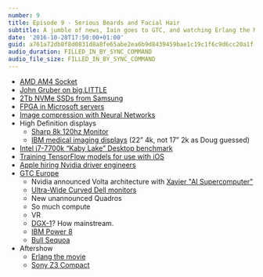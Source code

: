 ```yaml
---
number: 9
title: Episode 9 - Serious Beards and Facial Hair
subtitle: A jumble of news, Iain goes to GTC, and watching Erlang the Movie.
date: '2016-10-28T17:50:00+01:00'
guid: a761a72db8f8d0831d8a8fe65abe2ea6b9d8439459bae1c19c1f6c9d6cc20a1f
audio_duration: FILLED_IN_BY_SYNC_COMMAND
audio_file_size: FILLED_IN_BY_SYNC_COMMAND
---
```


* [AMD AM4 Socket](http://www.bit-tech.net/news/hardware/2016/09/19/amd-am4-pictured/1)
* [John Gruber on big.LITTLE ](https://twitter.com/EmperiorEric/status/776955409978589185)
* [2Tb NVMe SSDs from Samsung](http://www.anandtech.com/show/10698/samsung-announces-960-pro-and-960-evo-m2-pcie-ssds)
* [FPGA in Microsoft servers](http://www.geekwire.com/2016/microsoft-touts-first-ai-supercomputer-using-programmable-hardware-cloud/)
* [Image compression with Neural Networks](http://research.googleblog.com/2016/09/image-compression-with-neural-networks.html)
* High Definition displays
  * [Sharp 8k 120hz Monitor](http://www.anandtech.com/show/10732/ceatic-2016-sharp-showcases-27-inch-8k-120hz-igzo-monitor-with-hdr-also-1000-ppi-for-vr)
  * [IBM medical imaging displays](https://en.wikipedia.org/wiki/IBM_T220/T221_LCD_monitors) (22” 4k, not 17” 2k as Doug guessed)
* [Intel i7-7700k “Kaby Lake” Desktop benchmark](http://browser.primatelabs.com/v4/compute/127756)
* [Training TensorFlow models for use with iOS](https://www.bignerdranch.com/blog/use-tensorflow-and-bnns-to-add-machine-learning-to-your-mac-or-ios-app/)
* [Apple hiring Nvidia driver engineers](https://twitter.com/BenedictEvans/status/779952096674058240)
* [GTC Europe](https://www.gputechconf.eu)
  * Nvidia announced Volta architecture with [Xavier "AI Supercomputer"](https://blogs.nvidia.com/blog/2016/09/28/xavier/)
  * [Ultra-Wide Curved Dell monitors](http://accessories.ap.dell.com/sna/productdetail.aspx?c=hk&l=en&s=bsd&cs=hkbsd1&sku=210-AEBV)
  * New unannounced Quadros
  * So much compute
  * VR
  * [DGX-1](http://www.nvidia.com/object/deep-learning-system.html)? How mainstream.
  * [IBM Power 8](https://en.wikipedia.org/wiki/POWER8)
  * [Bull Sequoa](http://www.bull.com/sites/default/files/docs-dl/f-sequana-en1_web_1.pdf)
* Aftershow
  * [Erlang the movie](https://www.youtube.com/watch?v=uKfKtXYLG78)
  * [Sony Z3 Compact](https://en.wikipedia.org/wiki/Sony_Xperia_Z3_Compact)
